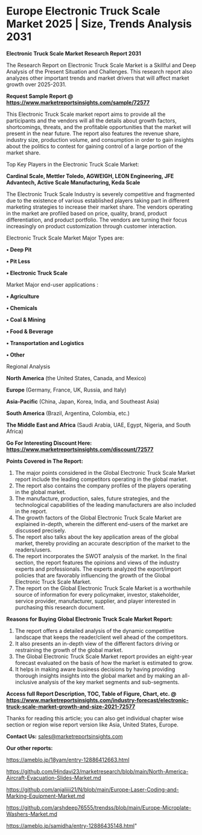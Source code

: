# Europe Electronic Truck Scale Market 2025 | Size, Trends Analysis 2031

<strong>Electronic Truck Scale Market Research Report 2031</strong>

The Research Report on Electronic Truck Scale Market is a Skillful and Deep Analysis of the Present Situation and Challenges. This research report also analyzes other important trends and market drivers that will affect market growth over 2025-2031.

<strong>Request Sample Report @ <a href=https://www.marketreportsinsights.com/sample/72577>https://www.marketreportsinsights.com/sample/72577</a></strong>

This Electronic Truck Scale market report aims to provide all the participants and the vendors will all the details about growth factors, shortcomings, threats, and the profitable opportunities that the market will present in the near future. The report also features the revenue share, industry size, production volume, and consumption in order to gain insights about the politics to contest for gaining control of a large portion of the market share.

Top Key Players in the Electronic Truck Scale Market:

<strong>Cardinal Scale, Mettler Toledo, AGWEIGH, LEON Engineering, JFE Advantech, Active Scale Manufacturing, Keda Scale</strong>

The Electronic Truck Scale Industry is severely competitive and fragmented due to the existence of various established players taking part in different marketing strategies to increase their market share. The vendors operating in the market are profiled based on price, quality, brand, product differentiation, and product portfolio. The vendors are turning their focus increasingly on product customization through customer interaction.

Electronic Truck Scale Market Major Types are:

<strong>• Deep Pit

• Pit Less

• Electronic Truck Scale</strong>

Market Major end-user applications :

<strong>• Agriculture

• Chemicals

• Coal & Mining

• Food & Beverage

• Transportation and Logistics

• Other</strong>

Regional Analysis

</u><strong><b>North America</b></strong> (the United States, Canada, and Mexico)

<strong><b>Europe </b></strong>(Germany, France, UK, Russia, and Italy)

<strong><b>Asia-Pacific</b></strong> (China, Japan, Korea, India, and Southeast Asia)

<strong><b>South America</b></strong> (Brazil, Argentina, Colombia, etc.)

<strong><b>The Middle East and Africa</b></strong> (Saudi Arabia, UAE, Egypt, Nigeria, and South Africa)

<strong>Go For Interesting Discount Here: <a href=https://www.marketreportsinsights.com/discount/72577>https://www.marketreportsinsights.com/discount/72577</a></strong>

<strong>Points Covered in The Report:</strong>
<ol>
  <li>The major points considered in the Global Electronic Truck Scale Market report include the leading competitors operating in the global market.</li>
  <li>The report also contains the company profiles of the players operating in the global market.</li>
  <li>The manufacture, production, sales, future strategies, and the technological capabilities of the leading manufacturers are also included in the report.</li>
  <li>The growth factors of the Global Electronic Truck Scale Market are explained in-depth, wherein the different end-users of the market are discussed precisely.</li>
  <li>The report also talks about the key application areas of the global market, thereby providing an accurate description of the market to the readers/users.</li>
  <li>The report incorporates the SWOT analysis of the market. In the final section, the report features the opinions and views of the industry experts and professionals. The experts analyzed the export/import policies that are favorably influencing the growth of the Global Electronic Truck Scale Market.</li>
  <li>The report on the Global Electronic Truck Scale Market is a worthwhile source of information for every policymaker, investor, stakeholder, service provider, manufacturer, supplier, and player interested in purchasing this research document.</li>
</ol>
<strong>Reasons for Buying Global Electronic Truck Scale Market Report:</strong>

<ol>
  <li>The report offers a detailed analysis of the dynamic competitive landscape that keeps the reader/client well ahead of the competitors.</li>
  <li>It also presents an in-depth view of the different factors driving or restraining the growth of the global market.</li>
  <li>The Global Electronic Truck Scale Market report provides an eight-year forecast evaluated on the basis of how the market is estimated to grow.</li>
  <li>It helps in making aware business decisions by having providing thorough insights insights into the global market and by making an all-inclusive analysis of the key market segments and sub-segments.</li>
</ol>
<strong>Access full Report Description, TOC, Table of Figure, Chart, etc. @ <a href=https://www.marketreportsinsights.com/industry-forecast/electronic-truck-scale-market-growth-and-size-2021-72577>https://www.marketreportsinsights.com/industry-forecast/electronic-truck-scale-market-growth-and-size-2021-72577</a></strong>


Thanks for reading this article; you can also get individual chapter wise section or region wise report version like Asia, United States, Europe.

<strong>Contact Us:</strong>
sales@marketreportsinsights.com

<strong>Our other reports:</strong>

<a href=https://ameblo.jp/18yam/entry-12886412663.html>https://ameblo.jp/18yam/entry-12886412663.html</a>

<a href=https://github.com/Hindavi23/marketresearch/blob/main/North-America-Aircraft-Evacuation-Slides-Market.md>https://github.com/Hindavi23/marketresearch/blob/main/North-America-Aircraft-Evacuation-Slides-Market.md</a>

<a href=https://github.com/anjaliiii21/N/blob/main/Europe-Laser-Coding-and-Marking-Equipment-Market.md>https://github.com/anjaliiii21/N/blob/main/Europe-Laser-Coding-and-Marking-Equipment-Market.md</a>

<a href=https://github.com/arshdeep76555/trendss/blob/main/Europe-Microplate-Washers-Market.md>https://github.com/arshdeep76555/trendss/blob/main/Europe-Microplate-Washers-Market.md</a>

<a href=https://ameblo.jp/samidha/entry-12886435148.html>https://ameblo.jp/samidha/entry-12886435148.html</a>"
